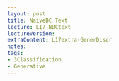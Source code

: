 ```yaml
---
layout: post
title: NaiveBC Text
lecture: L17-NBCtext
lectureVersion: 
extraContent: L17extra-GenerDiscr
notes:  
tags:
- 3Classification
- Generative
---
```

